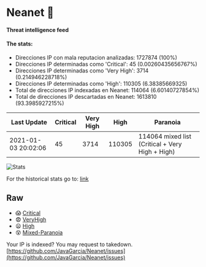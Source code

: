 # Neanet :hocho:
#### Threat intelligence feed
#### The stats:

- Direcciones IP con mala reputacion analizadas: 1727874 (100%)
- Direcciones IP determinadas como 'Critical':  45 (0.00260435656767%)
- Direcciones IP determinadas como 'Very High':  3714 (0.214946228718%)
- Direcciones IP determinadas como 'High':  110305 (6.38385669325)
- Total de direcciones IP indexadas en Neanet:  114064 (6.60140727854%)
- Total de direcciones IP descartadas en Neanet:  1613810 (93.3985927215%)

| Last Update | Critical | Very High | High | Paranoia |
| --- | --- | --- | --- | --- |
| 2021-01-03 20:02:06 | 45 | 3714 | 110305 | 114064 mixed list (Critical + Very High + High)|

![Stats](https://docs.google.com/spreadsheets/d/e/2PACX-1vSnaNMIXVabIpDJjufMlzH7poXnshF3mgd8Is1g9ytUEzVsP5my4Trn8f-xkoLLQ38xpL3HtmUexLo6/pubchart?oid=501124687&format=image)

For the historical stats go to: [link](/stats.csv)
## Raw
- :scream: [Critical](https://raw.githubusercontent.com/JavaGarcia/Neanet/master/blacklists/neanet_critical.txt)
- :fearful: [VeryHigh](https://raw.githubusercontent.com/JavaGarcia/Neanet/master/blacklists/neanet_veryHigh.txtt)
- :frowning: [High](https://raw.githubusercontent.com/JavaGarcia/Neanet/master/blacklists/neanet_high.txt)
- :dizzy_face: [Mixed-Paranoia](https://raw.githubusercontent.com/JavaGarcia/Neanet/master/blacklists/neanet_all.txt)


Your IP is indexed? You may request to takedown. [https://github.com/JavaGarcia/Neanet/issues](https://github.com/JavaGarcia/Neanet/issues)


















































































































































































































































































































































































































































































































































































































































































































































































































































































































































































































































































































































































































































































































































































































































































































































































































































































































































































































































































































































































































































































































































































































































































































































































































































































































































































































































































































































































































































































































































































































































































































































































































































































































































































